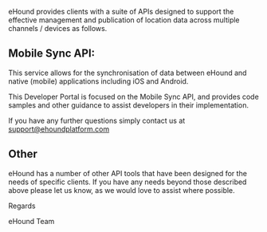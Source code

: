 eHound provides clients with a suite of APIs designed to support the effective management and publication of location data across multiple channels / devices as follows.

## Mobile Sync API:

This service allows for the synchronisation of data between eHound and native (mobile) applications including iOS and Android.

This Developer Portal is focused on the Mobile Sync API, and provides code samples and other guidance to assist developers in their implementation.

If you have any further questions simply contact us at support@ehoundplatform.com

## Other

eHound has a number of other API tools that have been designed for the needs of specific clients. If you have any needs beyond those described above please let us know, as we would love to assist where possible.

Regards

eHound Team


